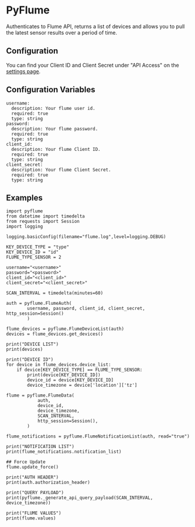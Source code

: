# PyFlume
Authenticates to Flume API, returns a list of devices and allows you to pull the latest sensor results over a period of time.  

## Configuration
You can find your Client ID and Client Secret under "API Access" on the [settings page](https://portal.flumewater.com/settings). 

## Configuration Variables
```
username:
  description: Your flume user id.
  required: true
  type: string
password:
  description: Your flume password.
  required: true
  type: string
client_id:
  description: Your flume Client ID.
  required: true
  type: string
client_secret:
  description: Your flume Client Secret.
  required: true
  type: string
```

## Examples

```
import pyflume
from datetime import timedelta
from requests import Session
import logging

logging.basicConfig(filename="flume.log",level=logging.DEBUG)

KEY_DEVICE_TYPE = "type"
KEY_DEVICE_ID = "id"
FLUME_TYPE_SENSOR = 2

username="<username>"
password="<password>"
client_id="<client_id>"
client_secret="<client_secret>"

SCAN_INTERVAL = timedelta(minutes=60)

auth = pyflume.FlumeAuth(
        username, password, client_id, client_secret, http_session=Session()
        )

flume_devices = pyflume.FlumeDeviceList(auth)
devices = flume_devices.get_devices()

print("DEVICE LIST")
print(devices)

print("DEVICE ID")
for device in flume_devices.device_list:
    if device[KEY_DEVICE_TYPE] == FLUME_TYPE_SENSOR:
        print(device[KEY_DEVICE_ID])
        device_id = device[KEY_DEVICE_ID]
        device_timezone = device['location']['tz']

flume = pyflume.FlumeData(
            auth,
            device_id,
            device_timezone,
            SCAN_INTERVAL,
            http_session=Session(),
        )

flume_notifications = pyflume.FlumeNotificationList(auth, read="true")

print("NOTIFICATION LIST")
print(flume_notifications.notification_list)

## Force Update
flume.update_force()

print("AUTH HEADER")
print(auth.authorization_header)

print("QUERY PAYLOAD")
print(pyflume._generate_api_query_payload(SCAN_INTERVAL, device_timezone))

print("FLUME VALUES")
print(flume.values)
```

